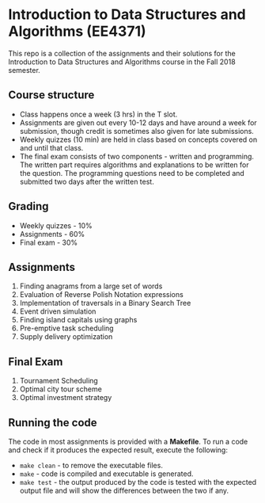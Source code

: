 # Introduction to Data Structures and Algorithms (EE4371)

This repo is a collection of the assignments and their solutions for the Introduction to Data Structures and Algorithms course in the Fall 2018 semester.

## Course structure

* Class happens once a week (3 hrs) in the T slot.
* Assignments are given out every 10-12 days and have around a week for submission, though credit is sometimes also given for late submissions.
* Weekly quizzes (10 min) are held in class based on concepts covered on and until that class.
* The final exam consists of two components - written and programming. The written part requires algorithms and explanations to be written for the question. The programming questions need to be completed and submitted two days after the written test.

## Grading

* Weekly quizzes - 10%
* Assignments - 60%
* Final exam - 30%

## Assignments

1. Finding anagrams from a large set of words
2. Evaluation of Reverse Polish Notation expressions
3. Implementation of traversals in a Binary Search Tree
4. Event driven simulation
5. Finding island capitals using graphs
6. Pre-emptive task scheduling
7. Supply delivery optimization

## Final Exam

1. Tournament Scheduling
2. Optimal city tour scheme
3. Optimal investment strategy

## Running the code

The code in most assignments is provided with a **Makefile**. To run a code and check if it produces the expected result, execute the following:

* `make clean` - to remove the executable files.
* `make` - code is compiled and executable is generated.
* `make test` - the output produced by the code is tested with the expected output file and will show the differences between the two if any.